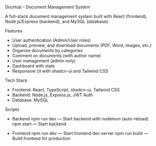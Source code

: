 DocHub - Document Management System

A full-stack document management system built with React (frontend), Node.js/Express (backend), and MySQL (database).

Features
- User authentication (Admin/User roles)
- Upload, preview, and download documents (PDF, Word, images, etc.)
- Organize documents by categories
- Comment on documents (with author name)
- User management (admin only)
- Dashboard with stats
- Responsive UI with shadcn-ui and Tailwind CSS


Tech Stack
- Frontend: React, TypeScript, shadcn-ui, Tailwind CSS
- Backend: Node.js, Express.js, JWT Auth 
- Database: MySQL


Scripts

- Backend
npm run dev — Start backend with nodemon (auto-reload)
npm start — Start backend

- Frontend
npm run dev — Start frontend dev server
npm run build — Build frontend for production





